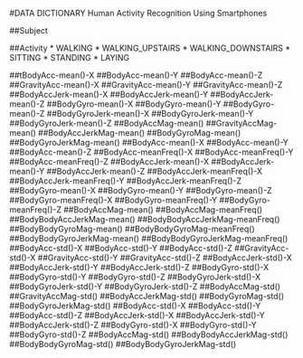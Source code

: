 #DATA DICTIONARY Human Activity Recognition Using Smartphones

##Subject

##Activity
	* WALKING
	* WALKING_UPSTAIRS
	* WALKING_DOWNSTAIRS
	* SITTING
	* STANDING
	* LAYING

##tBodyAcc-mean()-X
##BodyAcc-mean()-Y
##BodyAcc-mean()-Z
##GravityAcc-mean()-X
##GravityAcc-mean()-Y
##GravityAcc-mean()-Z
##BodyAccJerk-mean()-X
##BodyAccJerk-mean()-Y
##BodyAccJerk-mean()-Z
##BodyGyro-mean()-X
##BodyGyro-mean()-Y
##BodyGyro-mean()-Z
##BodyGyroJerk-mean()-X
##BodyGyroJerk-mean()-Y
##BodyGyroJerk-mean()-Z
##BodyAccMag-mean()
##GravityAccMag-mean()
##BodyAccJerkMag-mean()
##BodyGyroMag-mean()
##BodyGyroJerkMag-mean()
##BodyAcc-mean()-X
##BodyAcc-mean()-Y
##BodyAcc-mean()-Z
##BodyAcc-meanFreq()-X
##BodyAcc-meanFreq()-Y
##BodyAcc-meanFreq()-Z
##BodyAccJerk-mean()-X
##BodyAccJerk-mean()-Y
##BodyAccJerk-mean()-Z
##BodyAccJerk-meanFreq()-X
##BodyAccJerk-meanFreq()-Y
##BodyAccJerk-meanFreq()-Z
##BodyGyro-mean()-X
##BodyGyro-mean()-Y
##BodyGyro-mean()-Z
##BodyGyro-meanFreq()-X
##BodyGyro-meanFreq()-Y
##BodyGyro-meanFreq()-Z
##BodyAccMag-mean()
##BodyAccMag-meanFreq()
##BodyBodyAccJerkMag-mean()
##BodyBodyAccJerkMag-meanFreq()
##BodyBodyGyroMag-mean()
##BodyBodyGyroMag-meanFreq()
##BodyBodyGyroJerkMag-mean()
##BodyBodyGyroJerkMag-meanFreq()
##BodyAcc-std()-X
##BodyAcc-std()-Y
##BodyAcc-std()-Z
##GravityAcc-std()-X
##GravityAcc-std()-Y
##GravityAcc-std()-Z
##BodyAccJerk-std()-X
##BodyAccJerk-std()-Y
##BodyAccJerk-std()-Z
##BodyGyro-std()-X
##BodyGyro-std()-Y
##BodyGyro-std()-Z
##BodyGyroJerk-std()-X
##BodyGyroJerk-std()-Y
##BodyGyroJerk-std()-Z
##BodyAccMag-std()
##GravityAccMag-std()
##BodyAccJerkMag-std()
##BodyGyroMag-std()
##BodyGyroJerkMag-std()
##BodyAcc-std()-X
##BodyAcc-std()-Y
##BodyAcc-std()-Z
##BodyAccJerk-std()-X
##BodyAccJerk-std()-Y
##BodyAccJerk-std()-Z
##BodyGyro-std()-X
##BodyGyro-std()-Y
##BodyGyro-std()-Z
##BodyAccMag-std()
##BodyBodyAccJerkMag-std()
##BodyBodyGyroMag-std()
##BodyBodyGyroJerkMag-std()
